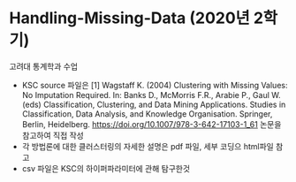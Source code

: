 # Handling-Missing-Data (2020년 2학기)
고려대 통계학과 수업

- KSC source 파일은 [1] Wagstaff K. (2004) Clustering with Missing Values: No Imputation Required. In: Banks D., McMorris F.R., Arabie P., Gaul W. (eds) Classification, Clustering, and Data Mining Applications. Studies in Classification, Data Analysis, and Knowledge Organisation. Springer, Berlin, Heidelberg. https://doi.org/10.1007/978-3-642-17103-1_61 논문을 참고하여 직접 작성
- 각 방법론에 대한 클러스터링의 자세한 설명은 pdf 파일, 세부 코딩으 html파일 참고
- csv 파일은 KSC의 하이퍼파라미터에 관해 탐구한것
